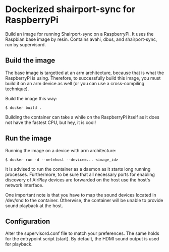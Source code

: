 Dockerized shairport-sync for RaspberryPi
==========================================

Build an image for running Shairport-sync on a RaspberryPi. It uses the Raspbian base image by resin.
Contains avahi, dbus, and shairport-sync, run by supervisord.

Build the image
---------------

The base image is targetted at an arm architecture, because that is what the RaspberryPi is using. Therefore, to
successfully build this image, you must build it on an arm device as well (or you can use a cross-compiling technique).

Build the image this way:

```
$ docker build .
```

Building the container can take a while on the RaspberryPi itself as it does not have the fastest CPU,
but hey, it is cool!

Run the image
-------------

Running the image on a device with arm architecture:

```
$ docker run -d --net=host --device=... <image_id>
```

It is advised to run the container as a daemon as it starts long running processes. Furthermore, to be sure that
all necessary ports for enabling discovery of AirPlay devices are forwarded on the host use the host's
network interface.

One important note is that you have to map the sound devices located in /dev/snd to the container. Otherwise, the
container will be unable to provide sound playback at the host.

Configuration
-------------
Alter the supervisord.conf file to match your preferences. The same holds for the entrypoint script (start). By default,
the HDMI sound output is used for playback.
